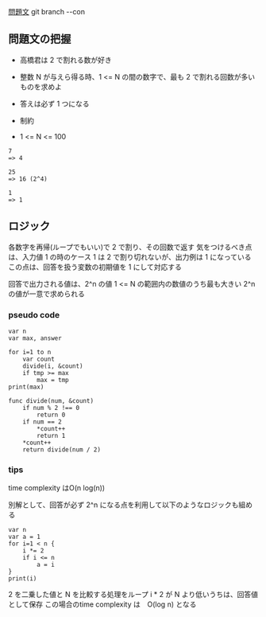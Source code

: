 [問題文](https://atcoder.jp/contests/abc068/tasks/abc068_b)
git branch --con
## 問題文の把握

- 高橋君は 2 で割れる数が好き
- 整数 N が与えら得る時、1 <= N の間の数字で、最も 2 で割れる回数が多いものを求めよ
- 答えは必ず 1 つになる

- 制約
- 1 <= N <= 100

```
7
=> 4

25
=> 16 (2^4)

1
=> 1
```

## ロジック

各数字を再帰(ループでもいい)で 2 で割り、その回数で返す
気をつけるべき点は、入力値 1 の時のケース
1 は 2 で割り切れないが、出力例は 1 になっている
この点は、回答を扱う変数の初期値を 1 にして対応する

回答で出力される値は、2^n の値
1 <= N の範囲内の数値のうち最も大きい 2^n の値が一意で求められる

### pseudo code

```
var n
var max, answer

for i=1 to n
    var count
    divide(i, &count)
    if tmp >= max
        max = tmp
print(max)

func divide(num, &count)
    if num % 2 !== 0
        return 0
    if num == 2
        *count++
        return 1
    *count++
    return divide(num / 2)
```

### tips

time complexity はO(n log(n))

別解として、回答が必ず 2^n になる点を利用して以下のようなロジックも組める

```
var n
var a = 1
for i=1 < n {
    i *= 2
    if i <= n
        a = i
}
print(i)
```

2 を二乗した値と N を比較する処理をループ
i * 2 が N より低いうちは、回答値として保存
この場合のtime complexity は　O(log n) となる
